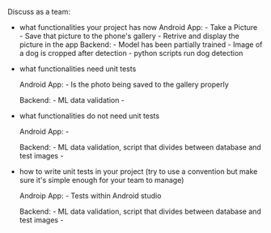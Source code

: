Discuss as a team:
- what functionalities your project has now
    Android App:
        - Take a Picture
        - Save that picture to the phone's gallery
        - Retrive and display the picture in the app
    Backend:
        - Model has been partially trained
        - Image of a dog is cropped after detection
        - python scripts run dog detection

- what functionalities need unit tests

    Android App:
        - Is the photo being saved to the gallery properly

    Backend:
        - ML data validation
        - 


- what functionalities do not need unit tests

    Android App:
        - 

    Backend:
        - ML data validation, script that divides between database and test images
        - 



- how to write unit tests in your project (try to use a convention but make sure it's simple enough for your team to manage)

    Androip App:
        - Tests within Android studio

    Backend:
        - ML data validation, script that divides between database and test images
        - 

